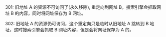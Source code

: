 301: 旧地址 A 的资源不可访问了(永久移除), 重定向到网址 B，搜索引擎会抓取网址 B 的内容，同时将网址保存为 B 网址。

302: 旧地址 A 的资源仍可访问，这个重定向只是临时从旧地址 A 跳转到 B 地址，这时搜索引擎会抓取 B 网址内容，但是会将网址保存为 A 的。
